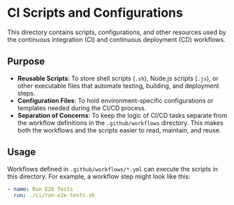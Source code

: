 # CI Scripts and Configurations

This directory contains scripts, configurations, and other resources used by the continuous integration (CI) and continuous deployment (CD) workflows.

## Purpose

- **Reusable Scripts**: To store shell scripts (`.sh`), Node.js scripts (`.js`), or other executable files that automate testing, building, and deployment steps.
- **Configuration Files**: To hold environment-specific configurations or templates needed during the CI/CD process.
- **Separation of Concerns**: To keep the logic of CI/CD tasks separate from the workflow definitions in the `.github/workflows` directory. This makes both the workflows and the scripts easier to read, maintain, and reuse.

## Usage

Workflows defined in `.github/workflows/*.yml` can execute the scripts in this directory. For example, a workflow step might look like this:

```yaml
- name: Run E2E Tests
  run: ./ci/run-e2e-tests.sh
``` 